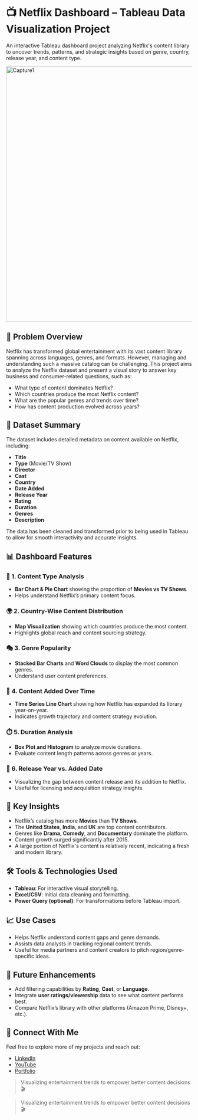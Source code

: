 # 📺 Netflix Dashboard – Tableau Data Visualization Project

An interactive Tableau dashboard project analyzing Netflix's content library to uncover trends, patterns, and strategic insights based on genre, country, release year, and content type.

<img width="1362" height="692" alt="Capture1" src="https://github.com/user-attachments/assets/c6c48429-8ec9-4905-8711-69556e6f7663" />


## 🧠 Problem Overview

Netflix has transformed global entertainment with its vast content library spanning across languages, genres, and formats. However, managing and understanding such a massive catalog can be challenging. This project aims to analyze the Netflix dataset and present a visual story to answer key business and consumer-related questions, such as:

- What type of content dominates Netflix?
- Which countries produce the most Netflix content?
- What are the popular genres and trends over time?
- How has content production evolved across years?



## 📁 Dataset Summary

The dataset includes detailed metadata on content available on Netflix, including:

- **Title**
- **Type** (Movie/TV Show)
- **Director**
- **Cast**
- **Country**
- **Date Added**
- **Release Year**
- **Rating**
- **Duration**
- **Genres**
- **Description**

The data has been cleaned and transformed prior to being used in Tableau to allow for smooth interactivity and accurate insights.



## 📊 Dashboard Features

### 📌 1. Content Type Analysis
- **Bar Chart & Pie Chart** showing the proportion of **Movies vs TV Shows**.
- Helps understand Netflix’s primary content focus.

### 🌍 2. Country-Wise Content Distribution
- **Map Visualization** showing which countries produce the most content.
- Highlights global reach and content sourcing strategy.

### 🎭 3. Genre Popularity
- **Stacked Bar Charts** and **Word Clouds** to display the most common genres.
- Understand user content preferences.

### 📆 4. Content Added Over Time
- **Time Series Line Chart** showing how Netflix has expanded its library year-on-year.
- Indicates growth trajectory and content strategy evolution.

### ⏱️ 5. Duration Analysis
- **Box Plot and Histogram** to analyze movie durations.
- Evaluate content length patterns across genres or years.

### 📅 6. Release Year vs. Added Date
- Visualizing the gap between content release and its addition to Netflix.
- Useful for licensing and acquisition strategy insights.



## 🎯 Key Insights

- Netflix’s catalog has more **Movies** than **TV Shows**.
- The **United States**, **India**, and **UK** are top content contributors.
- Genres like **Drama**, **Comedy**, and **Documentary** dominate the platform.
- Content growth surged significantly after 2015.
- A large portion of Netflix's content is relatively recent, indicating a fresh and modern library.



## 🛠️ Tools & Technologies Used

- **Tableau**: For interactive visual storytelling.
- **Excel/CSV**: Initial data cleaning and formatting.
- **Power Query (optional)**: For transformations before Tableau import.



## 📈 Use Cases

- Helps Netflix understand content gaps and genre demands.
- Assists data analysts in tracking regional content trends.
- Useful for media partners and content creators to pitch region/genre-specific ideas.


## 📌 Future Enhancements

- Add filtering capabilities by **Rating**, **Cast**, or **Language**.
- Integrate **user ratings/viewership** data to see what content performs best.
- Compare Netflix’s library with other platforms (Amazon Prime, Disney+, etc.).


## 🔗 Connect With Me  
Feel free to explore more of my projects and reach out:  
- [LinkedIn](https://www.linkedin.com/in/narendrasingh1402)
- [YouTube](https://www.youtube.com/@Analyst_Hive)  
- [Portfolio](https://narendra1402.github.io/)



> Visualizing entertainment trends to empower better content decisions 🎬



> Visualizing entertainment trends to empower better content decisions 🎬

